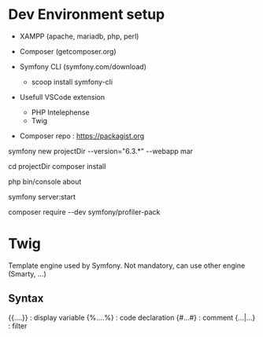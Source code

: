 # Dev Environment setup
<!-- Download -->
- XAMPP (apache, mariadb, php, perl)
- Composer (getcomposer.org)
- Symfony CLI (symfony.com/download)
    - scoop install symfony-cli

- Usefull VSCode extension
  - PHP Intelephense
  - Twig

- Composer repo : https://packagist.org


<!-- Create Symfony project from scratch --> 
symfony new projectDir --version="6.3.*" --webapp mar

<!-- Create Symfony project from existing source -->
cd projectDir
composer install

<!-- Display information about project -->
php bin/console about

<!-- Local dev server -->
symfony server:start

<!-- Add Symfony Profiler feature -->
composer require --dev symfony/profiler-pack

# Twig
Template engine used by Symfony.
Not mandatory, can use other engine (Smarty, ...)

## Syntax
{{....}} : display variable
{%....%} : code declaration
{#...#} : comment
{...|...} : filter
